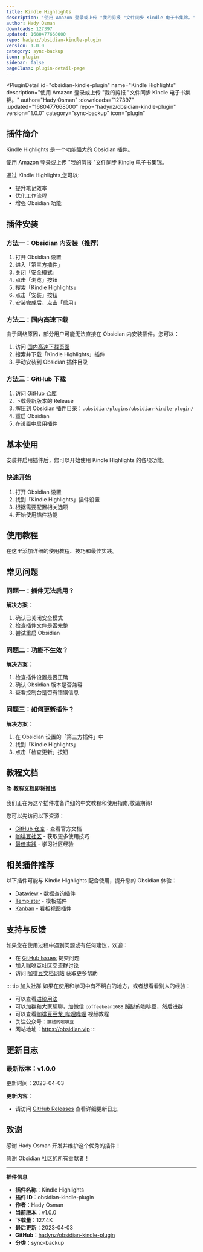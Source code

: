 ```yaml
---
title: Kindle Highlights
description: '使用 Amazon 登录或上传 "我的剪报 "文件同步 Kindle 电子书集锦。'
author: Hady Osman
downloads: 127397
updated: 1680477668000
repo: hadynz/obsidian-kindle-plugin
version: 1.0.0
category: sync-backup
icon: plugin
sidebar: false
pageClass: plugin-detail-page
---
```


<PluginDetail
  id="obsidian-kindle-plugin"
  name="Kindle Highlights"
  description="使用 Amazon 登录或上传 &quot;我的剪报 &quot;文件同步 Kindle 电子书集锦。"
  author="Hady Osman"
  :downloads="127397"
  :updated="1680477668000"
  repo="hadynz/obsidian-kindle-plugin"
  version="1.0.0"
  category="sync-backup"
  icon="plugin"
>

<!-- AUTO_GENERATED_START -->
## 插件简介

Kindle Highlights 是一个功能强大的 Obsidian 插件。

使用 Amazon 登录或上传 &quot;我的剪报 &quot;文件同步 Kindle 电子书集锦。

通过 Kindle Highlights,您可以:

- 提升笔记效率
- 优化工作流程
- 增强 Obsidian 功能

<!-- AUTO_GENERATED_END -->

<!-- AUTO_GENERATED_START -->
## 插件安装

### 方法一：Obsidian 内安装（推荐）

1. 打开 Obsidian 设置
2. 进入「第三方插件」
3. 关闭「安全模式」
4. 点击「浏览」按钮
5. 搜索「Kindle Highlights」
6. 点击「安装」按钮
7. 安装完成后，点击「启用」

### 方法二：国内高速下载

由于网络原因，部分用户可能无法直接在 Obsidian 内安装插件。您可以：

1. 访问 [国内高速下载页面](/zh/documentation/obsidian-plugins-download.html)
2. 搜索并下载「Kindle Highlights」插件
3. 手动安装到 Obsidian 插件目录

### 方法三：GitHub 下载

1. 访问 [GitHub 仓库](https://github.com/hadynz/obsidian-kindle-plugin)
2. 下载最新版本的 Release
3. 解压到 Obsidian 插件目录：`.obsidian/plugins/obsidian-kindle-plugin/`
4. 重启 Obsidian
5. 在设置中启用插件

## 基本使用

安装并启用插件后，您可以开始使用 Kindle Highlights 的各项功能。

### 快速开始

1. 打开 Obsidian 设置
2. 找到「Kindle Highlights」插件设置
3. 根据需要配置相关选项
4. 开始使用插件功能

<!-- AUTO_GENERATED_END -->

<!-- CUSTOM_CONTENT_START:tutorial -->
## 使用教程

在这里添加详细的使用教程、技巧和最佳实践。

<!-- CUSTOM_CONTENT_END:tutorial -->

<!-- SHARED_CONTENT_START -->
## 常见问题

### 问题一：插件无法启用？

**解决方案**：
1. 确认已关闭安全模式
2. 检查插件文件是否完整
3. 尝试重启 Obsidian

### 问题二：功能不生效？

**解决方案**：
1. 检查插件设置是否正确
2. 确认 Obsidian 版本是否兼容
3. 查看控制台是否有错误信息

### 问题三：如何更新插件？

**解决方案**：
1. 在 Obsidian 设置的「第三方插件」中
2. 找到「Kindle Highlights」
3. 点击「检查更新」按钮

## 教程文档

📚 **教程文档即将推出**

我们正在为这个插件准备详细的中文教程和使用指南,敬请期待!

您可以先访问以下资源：
- [GitHub 仓库](https://github.com/hadynz/obsidian-kindle-plugin) - 查看官方文档
- [咖啡豆社区](/zh/bases/) - 获取更多使用技巧
- [最佳实践](/zh/best-practices/) - 学习社区经验

## 相关插件推荐

以下插件可能与 Kindle Highlights 配合使用，提升您的 Obsidian 体验：

- [Dataview](/zh/plugins/dataview.html) - 数据查询插件
- [Templater](/zh/plugins/templater-obsidian.html) - 模板插件
- [Kanban](/zh/plugins/obsidian-kanban.html) - 看板视图插件

## 支持与反馈

如果您在使用过程中遇到问题或有任何建议，欢迎：

- 在 [GitHub Issues](https://github.com/hadynz/obsidian-kindle-plugin/issues) 提交问题
- 加入咖啡豆社区交流群讨论
- 访问 [咖啡豆文档网站](https://obsidian.vip) 获取更多帮助

::: tip 加入社群
如果在使用和学习中有不明白的地方，或者想看看别人的经验：
- 可以查看[进阶用法](/zh/advanced)
- 可以加群和大家聊聊，加微信 `coffeebean1688` 蹦跶的咖啡豆，然后进群
- 可以查看[咖啡豆豆龙_哔哩哔哩](https://space.bilibili.com/618777356) 视频教程
- 关注公众号：`蹦跶的咖啡豆`
- 网站地址：https://obsidian.vip
:::
<!-- SHARED_CONTENT_END -->

<!-- AUTO_GENERATED_START -->
## 更新日志

### 最新版本：v1.0.0

更新时间：2023-04-03

**更新内容**：
- 请访问 [GitHub Releases](https://github.com/hadynz/obsidian-kindle-plugin/releases) 查看详细更新日志

## 致谢

感谢 Hady Osman 开发并维护这个优秀的插件！

感谢 Obsidian 社区的所有贡献者！

---

**插件信息**
- **插件名称**：Kindle Highlights
- **插件 ID**：obsidian-kindle-plugin
- **作者**：Hady Osman
- **当前版本**：v1.0.0
- **下载量**：127.4K
- **最后更新**：2023-04-03
- **GitHub**：[hadynz/obsidian-kindle-plugin](https://github.com/hadynz/obsidian-kindle-plugin)
- **分类**：sync-backup
<!-- AUTO_GENERATED_END -->

</PluginDetail>

